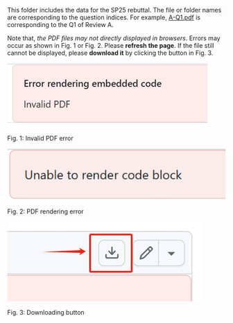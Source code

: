 This folder includes the data for the SP25 rebuttal. The file or folder names are corresponding to the question indices. For example, [A-Q1.pdf](A-Q1.pdf) is corresponding to the Q1 of Review A. 

Note that, *the PDF files may not directly displayed in browsers*. Errors may occur as shown in Fig. 1 or Fig. 2. Please **refresh the page**. If the file still cannot be displayed, please **download it** by clicking the button in Fig. 3.

![Fig. 1: PDF rendering error](../assets/response-error-1.png)

Fig. 1: Invalid PDF error

![Fig. 1: PDF rendering error](../assets/response-error-2.png)

Fig. 2: PDF rendering error

![Fig. 3: Downloading button](../assets/response-do-1.png)

Fig. 3: Downloading button

